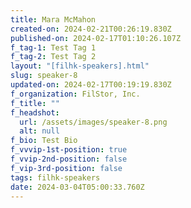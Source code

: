 ```yaml
---
title: Mara McMahon
created-on: 2024-02-21T00:26:19.830Z
published-on: 2024-02-17T01:10:26.107Z
f_tag-1: Test Tag 1
f_tag-2: Test Tag 2
layout: "[filhk-speakers].html"
slug: speaker-8
updated-on: 2024-02-17T00:19:19.830Z
f_organization: FilStor, Inc.
f_title: ""
f_headshot:
  url: /assets/images/speaker-8.png
  alt: null
f_bio: Test Bio
f_vvvip-1st-position: true
f_vvip-2nd-position: false
f_vip-3rd-position: false
tags: filhk-speakers
date: 2024-03-04T05:00:33.760Z
---
```

